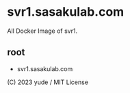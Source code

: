 # svr1.sasakulab.com

All Docker Image of svr1.

## root

- svr1.sasakulab.com

(C) 2023 yude / MIT License